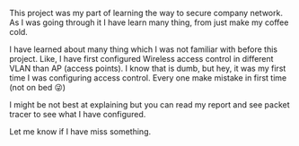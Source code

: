 This project was my part of learning the way to secure company network.
As I was going through it I have learn many thing, from just make my coffee cold.

I have learned about many thing which I was not familiar with before this project.
Like, I have first configured Wireless access control in different VLAN than AP (access points).
I know that is dumb, but hey, it was my first time I was configuring access control.
Every one make mistake in first time (not on bed 😜)

I might be not best at explaining but you can read my report and see packet tracer to see what I have configured.

Let me know if I have miss something.

